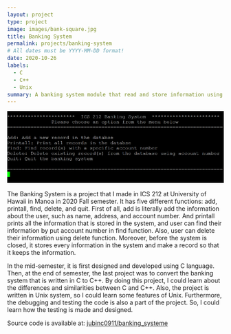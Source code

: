 ```yaml
---
layout: project
type: project
image: images/bank-square.jpg
title: Banking System
permalink: projects/banking-system
# All dates must be YYYY-MM-DD format!
date: 2020-10-26
labels:
  - C
  - C++
  - Unix
summary: A banking system module that read and store information using C/C++.
---
```


<img class="ui large floated image" src="../images/banking-system.jpg">

The Banking System is a project that I made in ICS 212 at University of Hawaii in Manoa in 2020 Fall semester. It has five different functions: add, printall, find, delete, and quit. First of all, add is literally add the information about the user, such as name, address, and account number. And printall prints all the information that is stored in the system, and user can find their information by put account number in find function. Also, user can delete their information using delete function. Moreover, before the system is closed, it stores every information in the system and make a record so that it keeps the information. 


In the mid-semester, it is first designed and developed using C language. Then, at the end of semester, the last project was to convert the banking system that is written in C to C++. By doing this project, I could learn about the differences and similarities between C and C++. Also, the project is written in Unix system, so I could learn some features of Unix. Furthermore, the debugging and testing the code is also a part of the project. So, I could learn how the testing is made and designed. 


Source code is available at: <a href="https://github.com/jubinc0911/banking_system"><i class="large github icon "></i>jubinc0911/banking_systeme</a>

